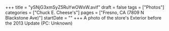 +++
title = "ySNjG3xmSyZ5RuYwOWxW.avif"
draft = false
tags = ["Photos"]
categories = ["Chuck E. Cheese's"]
pages = ["Fresno, CA (7809 N Blackstone Ave)"]
startDate = ""
+++
A photo of the store's Exterior before the 2013 Update (PC: Unknown)
